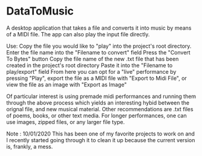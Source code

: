 # DataToMusic
A desktop application that takes a file and converts it into music by means of a MIDI file. The app can also play the input file directly.

Use: 
  Copy the file you would like to "play" into the project's root directory. 
  Enter the file name into the "Filename to convert" field
  Press the "Convert To Bytes" button
  Copy the file name of the new .txt file that has been created in the project's root directory
  Paste it into the "Filename to play/export" field
  From here you can opt for a "live" performance by pressing "Play", export the file as a MIDI file with "Export to Midi File", or view the file as an image with "Export as Image"
  
  Of particular interest is using premade midi performances and running them through the above process which yields an interesting hybid between the orignal file, and new musical material. Other recommendations are .txt files of poems, books, or other text media. For longer performances, one can use images, zipped files, or any larger file type.
 

Note : 10/01/2020
  This has been one of my favorite projects to work on and I recently started going through it to clean it up because the current version is, frankly, a mess.
